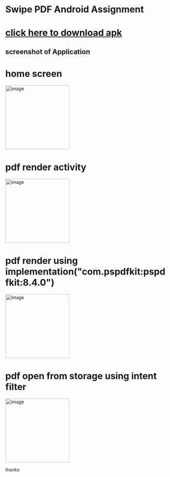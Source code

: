 # Swipe PDF Android Assignment
 
# <a href="https://drive.google.com/file/d/1H6TYugDaq7Wf5Afvi6dcvrkRLoeGa63Co/view?usp=sharing" target="_blank">click here to download apk </a> 

## screenshot of Application 

# home screen 
<img width="200" alt="image" src="https://user-images.githubusercontent.com/58937745/187088308-02e191b0-3f2f-4593-ae3b-0c34ffe8661e.jpeg">

# pdf render activity
<img width="200" alt="image" src="https://user-images.githubusercontent.com/58937745/187088195-5e55277b-dffe-4484-862b-8af596f4241a.jpeg">

# pdf render using implementation("com.pspdfkit:pspdfkit:8.4.0")
<img width="200" alt="image" src="https://user-images.githubusercontent.com/58937745/187088198-31fd93d5-c907-4af5-b0c7-1bd990b523a3.jpeg">

# pdf open from storage using intent filter

<img width="200" alt="image" src="https://user-images.githubusercontent.com/58937745/187088199-a560fbcc-1664-452f-8c80-a38675f462ab.jpeg">

thanks
